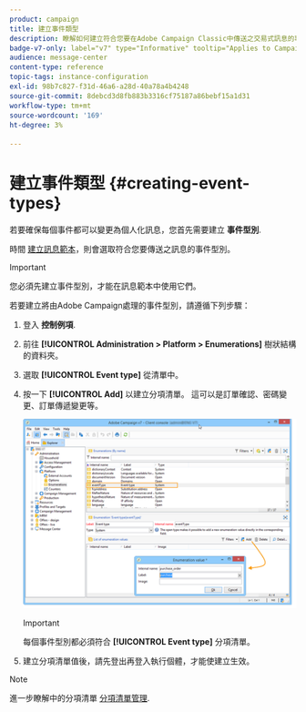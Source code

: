 ```yaml
---
product: campaign
title: 建立事件類型
description: 瞭解如何建立符合您要在Adobe Campaign Classic中傳送之交易式訊息的事件型別
badge-v7-only: label="v7" type="Informative" tooltip="Applies to Campaign Classic v7 only"
audience: message-center
content-type: reference
topic-tags: instance-configuration
exl-id: 98b7c827-f31d-46a6-a28d-40a78a4b4248
source-git-commit: 8debcd3d8fb883b3316cf75187a86bebf15a1d31
workflow-type: tm+mt
source-wordcount: '169'
ht-degree: 3%

---
```


# 建立事件類型 {#creating-event-types}



若要確保每個事件都可以變更為個人化訊息，您首先需要建立 **事件型別**.

時間 [建立訊息範本](../../message-center/using/creating-the-message-template.md)，則會選取符合您要傳送之訊息的事件型別。

>[!IMPORTANT]
>
>您必須先建立事件型別，才能在訊息範本中使用它們。

若要建立將由Adobe Campaign處理的事件型別，請遵循下列步驟：

1. 登入 **控制例項**.

1. 前往 **[!UICONTROL Administration > Platform > Enumerations]** 樹狀結構的資料夾。

1. 選取 **[!UICONTROL Event type]** 從清單中。

1. 按一下 **[!UICONTROL Add]** 以建立分項清單。 這可以是訂單確認、密碼變更、訂單傳遞變更等。

   ![](assets/messagecenter_eventtype_enum_001.png)

   >[!IMPORTANT]
   >
   >每個事件型別都必須符合 **[!UICONTROL Event type]** 分項清單。

1. 建立分項清單值後，請先登出再登入執行個體，才能使建立生效。

>[!NOTE]
>
>進一步瞭解中的分項清單 [分項清單管理](../../platform/using/managing-enumerations.md).


